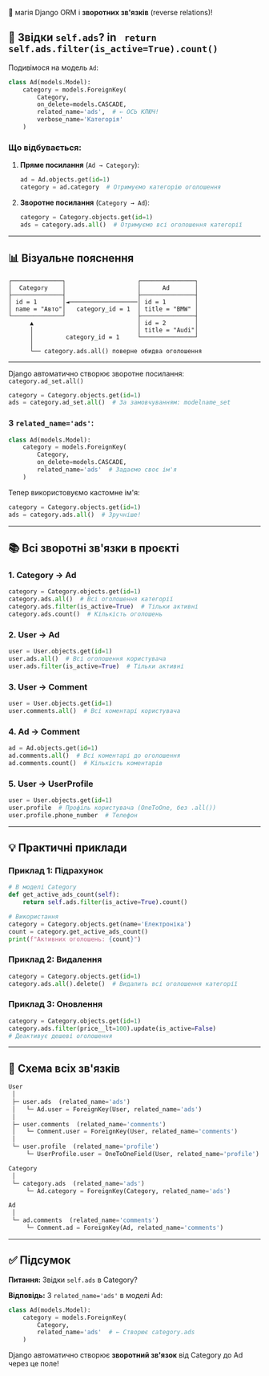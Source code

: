 🎯 магія Django ORM і **зворотних зв'язків** (reverse relations)! 

## 🔗 Звідки `self.ads`?  in ` return self.ads.filter(is_active=True).count()` 

Подивімося на модель `Ad`:

```python
class Ad(models.Model):
    category = models.ForeignKey(
        Category,
        on_delete=models.CASCADE,
        related_name='ads',  # ← ОСЬ КЛЮЧ!
        verbose_name='Категорія'
    )
```

### Що відбувається:

1. **Пряме посилання** (`Ad → Category`):
   ```python
   ad = Ad.objects.get(id=1)
   category = ad.category  # Отримуємо категорію оголошення
   ```

2. **Зворотне посилання** (`Category → Ad`):
   ```python
   category = Category.objects.get(id=1)
   ads = category.ads.all()  # Отримуємо всі оголошення категорії
   ```

---

## 📊 Візуальне пояснення

```
┌──────────────┐                    ┌───────────────┐
│  Category    │                    │      Ad       │
├──────────────┤                    ├───────────────┤
│ id = 1       │◄───────────────────│ id = 1        │
│ name = "Авто"│   category_id = 1  │ title = "BMW" │
└──────────────┘                    ├───────────────┤
      ▲                             │ id = 2        │
      │                             │ title = "Audi"│
      │         category_id = 1     └───────────────┘
      │
      └── category.ads.all() поверне обидва оголошення
```

---
Django автоматично створює зворотне посилання: `category.ad_set.all()`

```python
category = Category.objects.get(id=1)
ads = category.ad_set.all()  # За замовчуванням: modelname_set
```

### З `related_name='ads'`:
```python
class Ad(models.Model):
    category = models.ForeignKey(
        Category, 
        on_delete=models.CASCADE,
        related_name='ads'  # Задаємо своє ім'я
    )
```

Тепер використовуємо кастомне ім'я:
```python
category = Category.objects.get(id=1)
ads = category.ads.all()  # Зручніше!
```

---

## 📚 Всі зворотні зв'язки в проєкті

### 1. Category → Ad
```python
category = Category.objects.get(id=1)
category.ads.all()  # Всі оголошення категорії
category.ads.filter(is_active=True)  # Тільки активні
category.ads.count()  # Кількість оголошень
```

### 2. User → Ad
```python
user = User.objects.get(id=1)
user.ads.all()  # Всі оголошення користувача
user.ads.filter(is_active=True)  # Тільки активні
```

### 3. User → Comment
```python
user = User.objects.get(id=1)
user.comments.all()  # Всі коментарі користувача
```

### 4. Ad → Comment
```python
ad = Ad.objects.get(id=1)
ad.comments.all()  # Всі коментарі до оголошення
ad.comments.count()  # Кількість коментарів
```

### 5. User → UserProfile
```python
user = User.objects.get(id=1)
user.profile  # Профіль користувача (OneToOne, без .all())
user.profile.phone_number  # Телефон
```

---

## 💡 Практичні приклади

### Приклад 1: Підрахунок
```python
# В моделі Category
def get_active_ads_count(self):
    return self.ads.filter(is_active=True).count()

# Використання
category = Category.objects.get(name='Електроніка')
count = category.get_active_ads_count()
print(f"Активних оголошень: {count}")
```

### Приклад 2: Видалення
```python
category = Category.objects.get(id=1)
category.ads.all().delete()  # Видалить всі оголошення категорії
```

### Приклад 3: Оновлення
```python
category = Category.objects.get(id=1)
category.ads.filter(price__lt=100).update(is_active=False)
# Деактивує дешеві оголошення
```

---

## 🔄 Схема всіх зв'язків

```python
User
 │
 ├─ user.ads  (related_name='ads')
 │   └─ Ad.user = ForeignKey(User, related_name='ads')
 │
 ├─ user.comments  (related_name='comments')
 │   └─ Comment.user = ForeignKey(User, related_name='comments')
 │
 └─ user.profile  (related_name='profile')
     └─ UserProfile.user = OneToOneField(User, related_name='profile')

Category
 │
 └─ category.ads  (related_name='ads')
     └─ Ad.category = ForeignKey(Category, related_name='ads')

Ad
 │
 └─ ad.comments  (related_name='comments')
     └─ Comment.ad = ForeignKey(Ad, related_name='comments')
```

---

## ✅ Підсумок

**Питання:** Звідки `self.ads` в Category?

**Відповідь:** З `related_name='ads'` в моделі Ad:

```python
class Ad(models.Model):
    category = models.ForeignKey(
        Category,
        related_name='ads'  # ← Створює category.ads
    )
```

Django автоматично створює **зворотний зв'язок** від Category до Ad через це поле!